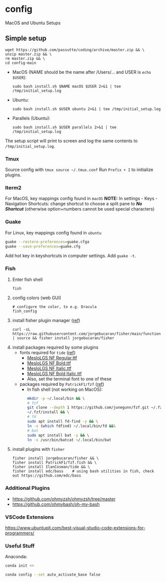 # config
MacOS and Ubuntu Setups

## Simple setup
```
wget https://github.com/passutte/coding/archive/master.zip && \
unzip master.zip && \
rm master.zip && \
cd config-main
```

* MacOS (NAME should be the name after /Users/... and USER is `echo $USER`):
  ```
  sudo bash install.sh $NAME macOS $USER 2>&1 | tee /tmp/initial_setup.log
  ```
* Ubuntu:
  ```
  sudo bash install.sh $USER ubuntu 2>&1 | tee /tmp/initial_setup.log
  ```
* Parallels (Ubuntu):
  ```
  sudo bash install.sh $USER parallels 2>&1 | tee /tmp/initial_setup.log
  ```

The setup script will print to screen and log the same contents to `/tmp/initial_setup.log`.

### Tmux
Source config with ```tmux source ~/.tmux.conf```
Run ```Prefix + I``` to initialize plugins.

### Iterm2
For MacOS, key mappings config found in `macOS`
**NOTE:** In settings - Keys - Navigation Shortcuts: change shortcut to choose a split pane to ***No Shortcut*** (otherwise option+numbers cannot be used special characters)

### Guake 
For Linux, key mappings config found in `ubuntu`
```bash
guake --restore-preferences=guake.cfga
guake --save-preferences=guake.cfg
```

Add hot key in keyshortcuts in computer settings. Add `guake -t`.

### Fish
1. Enter fish shell
    ```
    fish
    ```
2. config colors (web GUI)
    ```
    # configure the color, to e.g. Dracula
    fish_config
    ```
3. install fisher plugin manager ([ref](https://github.com/jorgebucaran/fisher))
    ```
    curl -sL https://raw.githubusercontent.com/jorgebucaran/fisher/main/functions/fisher.fish | source && fisher install jorgebucaran/fisher
    ```
4. install packages required by some plugins
    * fonts required for `tide` ([ref](https://github.com/IlanCosman/tide#fonts))
        * [MesloLGS NF Regular.ttf](https://github.com/IlanCosman/tide/blob/assets/fonts/mesloLGS_NF_regular.ttf?raw=true)
        * [MesloLGS NF Bold.ttf](https://github.com/IlanCosman/tide/blob/assets/fonts/mesloLGS_NF_bold.ttf?raw=true)
        * [MesloLGS NF Italic.ttf](https://github.com/IlanCosman/tide/blob/assets/fonts/mesloLGS_NF_italic.ttf?raw=true)
        * [MesloLGS NF Bold Italic.ttf](https://github.com/IlanCosman/tide/blob/assets/fonts/mesloLGS_NF_bold_italic.ttf?raw=true)
        * Also, set the terminal font to one of these
   * packages required by `PatrickF1/fzf` ([ref](https://github.com/PatrickF1/fzf.fish#installation))
        * In fish shell (not working on MacOS):
            ``` bash
            mkdir -p ~/.local/bin && \
            # fzf
            git clone --depth 1 https://github.com/junegunn/fzf.git ~/.fzf && \
            ~/.fzf/install && \
            # fd
            sudo apt install fd-find -y && \
            ln -s (which fdfind) ~/.local/bin/fd &&\
            # bat
            sudo apt install bat -y && \
            ln -s /usr/bin/batcat ~/.local/bin/bat
            ```
4. install plugins with `fisher`
    ```
    fisher install jorgebucaran/fisher && \
    fisher install PatrickF1/fzf.fish && \
    fisher install IlanCosman/tide && \
    fisher install edc/bass    # using bash utilities in fish, check out https://github.com/edc/bass
    ```


### Additional Plugins
* https://github.com/ohmyzsh/ohmyzsh/tree/master
* https://github.com/ohmybash/oh-my-bash

### VSCode Extensions
https://www.ubuntupit.com/best-visual-studio-code-extensions-for-programmers/

### Useful Stuff

Anaconda:

```bash
conda init <>
```

```bash
conda config --set auto_activate_base false
```